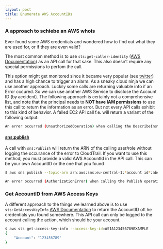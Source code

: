 ```yaml
---
layout: post
title: Enumerate AWS AccountIDs 
---
```


### A approach to schiebe an AWS whois
Ever found some AWS credentials and wondered how to find out what they are used for, or if they are even valid?

The most common method is to use `sts:get-caller-identity` ([AWS Documentation](https://awscli.amazonaws.com/v2/documentation/api/latest/reference/sts/get-caller-identity.html)) as an API call for that sake. This also doesn’t require any special permissions to perfom the call.

This option might get monitored since it became very popular (see [twitter](https://twitter.com/SpenGietz/status/1283846678194221057)) and has a high chance to trigger an alarm. 
As a sneaky cloud ninja we can use another approach. Luckily some calls are returning valuable info if an Error occured. So we can use another AWS Service to disclose the Account ID (by accident). The following approach is certainly not a comprehensive list, and note that the principal needs to **NOT have IAM permissions** to use this call to return the information as an error.
But not every API calls exhibit to this kind of behavior. A failed EC2 API call f.e. will return a variant of the following output:
```bash
An error occurred (UnauthorizedOperation) when calling the DescribeInstances operation: You are not authorized to perform this operation.
```
#### [sns:publish](https://awscli.amazonaws.com/v2/documentation/api/latest/reference/sns/publish.html)
A call with `sns:Publish` will return the ARN of the calling user/role without logging the occurance of the error to CloudTrail. If you want to use this method, you must provide a valid AWS AccountId in the API call. This can be your own AccountID or the one that you found 
```bash
$ aws sns publish --topic-arn arn:aws:sns:eu-central-1:*account id*:abce --message xxx

An error occurred (AuthorizationError) when calling the Publish operation: User: arn:<here we go 😊>
``` 

### Get AccountID from AWS Access Keys

A different approach to the things we learned above is to use `sts:GetAccessKeyInfo` [AWS Documentation](https://docs.aws.amazon.com/STS/latest/APIReference/API_GetAccessKeyInfo.html) to return the AccountID oft he credentials you found somewhere. This API call can only be logged to the account calling the action, which should be your account.

```bash
$ aws sts get-access-key-info --access-key-id=ASIA123456789EXAMPLE
{
    "Account": "123456789"
}
```
